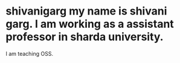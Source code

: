 # shivanigarg my name is shivani garg. I am working as a assistant professor in sharda university.
I am teaching OSS.
